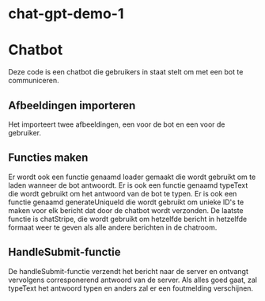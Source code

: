 # chat-gpt-demo-1

 # Chatbot
Deze code is een chatbot die gebruikers in staat stelt om met een bot te communiceren.

## Afbeeldingen importeren
Het importeert twee afbeeldingen, een voor de bot en een voor de gebruiker.

## Functies maken
Er wordt ook een functie genaamd loader gemaakt die wordt gebruikt om te laden wanneer de bot antwoordt. Er is ook een functie genaamd typeText die wordt gebruikt om het antwoord van de bot te typen. Er is ook een functie genaamd generateUniqueId die wordt gebruikt om unieke ID's te maken voor elk bericht dat door de chatbot wordt verzonden. De laatste functie is chatStripe, die wordt gebruikt om hetzelfde bericht in hetzelfde formaat weer te geven als alle andere berichten in de chatroom. 

## HandleSubmit-functie 
De handleSubmit-functie verzendt het bericht naar de server en ontvangt vervolgens corresponerend antwoord van de server. Als alles goed gaat, zal typeText het antwoord typen en anders zal er een foutmelding verschijnen.

